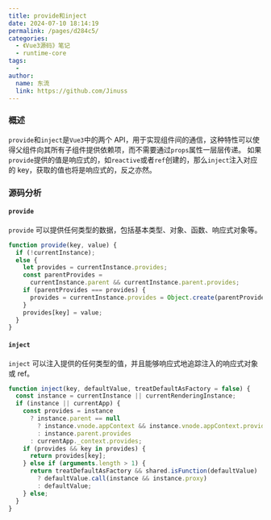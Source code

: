 ```yaml
---
title: provide和inject
date: 2024-07-10 18:14:19
permalink: /pages/d284c5/
categories:
  - 《Vue3源码》笔记
  - runtime-core
tags:
  -
author:
  name: 东流
  link: https://github.com/Jinuss
---
```


### 概述

`provide`和`inject`是`Vue3`中的两个 API，用于实现组件间的通信，这种特性可以使得父组件向其所有子组件提供依赖项，而不需要通过`props`属性一层层传递。
如果`provide`提供的值是响应式的，如`reactive`或者`ref`创建的，那么`inject`注入对应的 key，获取的值也将是响应式的，反之亦然。

### 源码分析

#### `provide`

`provide` 可以提供任何类型的数据，包括基本类型、对象、函数、响应式对象等。

```js
function provide(key, value) {
  if (!currentInstance);
  else {
    let provides = currentInstance.provides;
    const parentProvides =
      currentInstance.parent && currentInstance.parent.provides;
    if (parentProvides === provides) {
      provides = currentInstance.provides = Object.create(parentProvides); //保证父子组件的provides是独立的
    }
    provides[key] = value;
  }
}
```

#### `inject`

`inject` 可以注入提供的任何类型的值，并且能够响应式地追踪注入的响应式对象或 ref。

```js
function inject(key, defaultValue, treatDefaultAsFactory = false) {
  const instance = currentInstance || currentRenderingInstance;
  if (instance || currentApp) {
    const provides = instance
      ? instance.parent == null
        ? instance.vnode.appContext && instance.vnode.appContext.provides
        : instance.parent.provides
      : currentApp._context.provides;
    if (provides && key in provides) {
      return provides[key];
    } else if (arguments.length > 1) {
      return treatDefaultAsFactory && shared.isFunction(defaultValue)
        ? defaultValue.call(instance && instance.proxy)
        : defaultValue;
    } else;
  }
}
```

